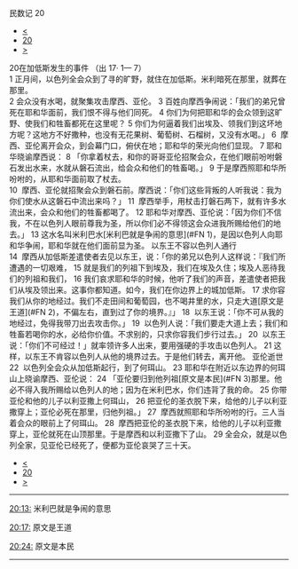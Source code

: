 ﻿





 民数记 20




* [<](bible/NUM19.md)
* [20](bible/NUM.md)
* [>](bible/NUM21.md)



 
20在加低斯发生的事件 （出
17·
1—
7）  
1 正月间，以色列全会众到了寻的旷野，就住在加低斯。米利暗死在那里，就葬在那里。  
2 会众没有水喝，就聚集攻击摩西、亚伦。 
3 百姓向摩西争闹说：「我们的弟兄曾死在耶和华面前，我们恨不得与他们同死。 
4 你们为何把耶和华的会众领到这旷野、使我们和牲畜都死在这里呢？ 
5 你们为何逼着我们出埃及、领我们到这坏地方呢？这地方不好撒种，也没有无花果树、葡萄树、石榴树，又没有水喝。」 
6  摩西、亚伦离开会众，到会幕门口，俯伏在地；耶和华的荣光向他们显现。 
7 耶和华晓谕摩西说： 
8 「你拿着杖去，和你的哥哥亚伦招聚会众，在他们眼前吩咐磐石发出水来，水就从磐石流出，给会众和他们的牲畜喝。」 
9 于是摩西照耶和华所吩咐的，从耶和华面前取了杖去。  
10  摩西、亚伦就招聚会众到磐石前。摩西说：「你们这些背叛的人听我说：我为你们使水从这磐石中流出来吗？」 
11  摩西举手，用杖击打磐石两下，就有许多水流出来，会众和他们的牲畜都喝了。 
12 耶和华对摩西、亚伦说：「因为你们不信我，不在以色列人眼前尊我为圣，所以你们必不得领这会众进我所赐给他们的地去。」 
13 这水名叫米利巴水[米利巴就是争闹的意思](#FN
1)，是因以色列人向耶和华争闹，耶和华就在他们面前显为圣。 以东王不容以色列人通行  
14  摩西从加低斯差遣使者去见以东王，说：「你的弟兄以色列人这样说：『我们所遭遇的一切艰难， 
15 就是我们的列祖下到埃及，我们在埃及久住；埃及人恶待我们的列祖和我们， 
16 我们哀求耶和华的时候，他听了我们的声音，差遣使者把我们从埃及领出来。这事你都知道。如今，我们在你边界上的城加低斯。 
17 求你容我们从你的地经过。我们不走田间和葡萄园，也不喝井里的水，只走大道[原文是王道](#FN
2)，不偏左右，直到过了你的境界。』」 
18  以东王说：「你不可从我的地经过，免得我带刀出去攻击你。」 
19  以色列人说：「我们要走大道上去；我们和牲畜若喝你的水，必给你价值。不求别的，只求你容我们步行过去。」 
20  以东王说：「你们不可经过！」就率领许多人出来，要用强硬的手攻击以色列人。 
21 这样，以东王不肯容以色列人从他的境界过去。于是他们转去，离开他。 亚伦逝世  
22  以色列全会众从加低斯起行，到了何珥山。 
23 耶和华在附近以东边界的何珥山上晓谕摩西、亚伦说： 
24 「亚伦要归到他列祖[原文是本民](#FN
3)那里。他必不得入我所赐给以色列人的地；因为在米利巴水，你们违背了我的命。 
25 你带亚伦和他的儿子以利亚撒上何珥山， 
26 把亚伦的圣衣脱下来，给他的儿子以利亚撒穿上；亚伦必死在那里，归他列祖。」 
27  摩西就照耶和华所吩咐的行。三人当着会众的眼前上了何珥山。 
28  摩西把亚伦的圣衣脱下来，给他的儿子以利亚撒穿上，亚伦就死在山顶那里。于是摩西和以利亚撒下了山。 
29 全会众，就是以色列全家，见亚伦已经死了，便都为亚伦哀哭了三十天。 
* [<](bible/NUM19.md)
* [20](bible/NUM.md)
* [>](bible/NUM21.md)





---


[20:13:](#V13)
米利巴就是争闹的意思


[20:17:](#V17)
原文是王道


[20:24:](#V24)
原文是本民




---









